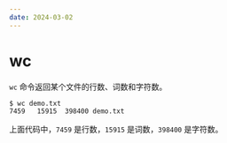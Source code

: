 ```yaml
---
date: 2024-03-02
---
```


# wc

`wc` 命令返回某个文件的行数、词数和字符数。

```bash
$ wc demo.txt
7459   15915  398400 demo.txt
```

上面代码中，`7459` 是行数，`15915` 是词数，`398400` 是字符数。
